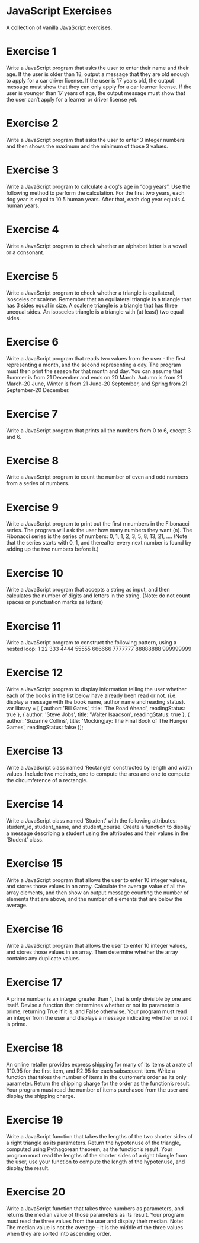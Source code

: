 # JavaScript Exercises

A collection of vanilla JavaScript exercises.

# Exercise 1

Write a JavaScript program that asks the user to enter their name and their age. If the user is older than 18, output a message that they are old enough to apply for a car driver license. If the user is 17 years old, the output message must show that they can only apply for a car learner license. If the user is younger than 17 years of age, the output message must show that the user can’t apply for a learner or driver license yet.

# Exercise 2

Write a JavaScript program that asks the user to enter 3 integer numbers and then shows the maximum and the minimum of those 3 values.

# Exercise 3

Write a JavaScript program to calculate a dog's age in “dog years”. Use the following method to perform the calculation. For the first two years, each dog year is equal to 10.5 human years. After that, each dog year equals 4 human years.

# Exercise 4

Write a JavaScript program to check whether an alphabet letter is a vowel or a consonant.

# Exercise 5

Write a JavaScript program to check whether a triangle is equilateral, isosceles or scalene. Remember that an equilateral triangle is a triangle that has 3 sides equal in size. A scalene triangle is a triangle that has three unequal sides. An isosceles triangle is a triangle with (at least) two equal sides.

# Exercise 6

Write a JavaScript program that reads two values from the user - the first representing a month, and the second representing a day. The program must then print the season for that month and day.
You can assume that Summer is from 21 December and ends on 20 March. Autumn is from 21 March-20 June, Winter is from 21 June-20 September, and Spring from 21 September-20 December.

# Exercise 7

Write a JavaScript program that prints all the numbers from 0 to 6, except 3 and 6.

# Exercise 8

Write a JavaScript program to count the number of even and odd numbers from a series of numbers.

# Exercise 9

Write a JavaScript program to print out the first n numbers in the Fibonacci series. The program will ask the user how many numbers they want (n). The Fibonacci series is the series of numbers: 0, 1, 1, 2, 3, 5, 8, 13, 21, .... (Note that the series starts with 0, 1, and thereafter every next number is found by adding up the two numbers before it.)

# Exercise 10

Write a JavaScript program that accepts a string as input, and then calculates the number of digits and letters in the string. (Note: do not count spaces or punctuation marks as letters)

# Exercise 11

Write a JavaScript program to construct the following pattern, using a nested loop:
1
22
333
4444
55555
666666
7777777
88888888
999999999

# Exercise 12

Write a JavaScript program to display information telling the user whether each of the books in the list below have already been read or not. (i.e. display a message with the book name, author name and reading status).
var library = [
{
author: 'Bill Gates',
title: 'The Road Ahead',
readingStatus: true
},
{
author: 'Steve Jobs',
title: 'Walter Isaacson',
readingStatus: true
},
{
author: 'Suzanne Collins',
title: 'Mockingjay: The Final Book of The Hunger Games',
readingStatus: false
}];

# Exercise 13

Write a JavaScript class named ‘Rectangle’ constructed by length and width values. Include two methods, one to compute the area and one to compute the circumference of a rectangle.

# Exercise 14

Write a JavaScript class named ‘Student’ with the following attributes: student_id, student_name, and student_course. Create a function to display a message describing a student using the attributes and their values in the ‘Student’ class.

# Exercise 15

Write a JavaScript program that allows the user to enter 10 integer values, and stores those values in an array. Calculate the average value of all the array elements, and then show an output message counting the number of elements that are above, and the number of elements that are below the average.

# Exercise 16

Write a JavaScript program that allows the user to enter 10 integer values, and stores those values in an array. Then determine whether the array contains any duplicate values.

# Exercise 17

A prime number is an integer greater than 1, that is only divisible by one and itself.
Devise a function that determines whether or not its parameter is prime, returning True if it is, and False otherwise. Your program must read an integer from the user and displays a message indicating whether or not it is prime.

# Exercise 18

An online retailer provides express shipping for many of its items at a rate of R10.95 for the first item, and R2.95 for each subsequent item. Write a function that takes the number of items in the customer’s order as its only parameter. Return the shipping charge for the order as the function’s result. Your program must read the number of items purchased from the user and display the shipping charge.

# Exercise 19

Write a JavaScript function that takes the lengths of the two shorter sides of a right triangle as its parameters. Return the hypotenuse of the triangle, computed using Pythagorean theorem, as the function’s result. Your program must read the lengths of the shorter sides of a right triangle from the user, use your function to compute the length of the hypotenuse, and display the result.

# Exercise 20

Write a JavaScript function that takes three numbers as parameters, and returns the median value of those parameters as its result. Your program must read the three values from the user and display their median. Note: The median value is not the average – it is the middle of the three values when they are sorted into ascending order.
